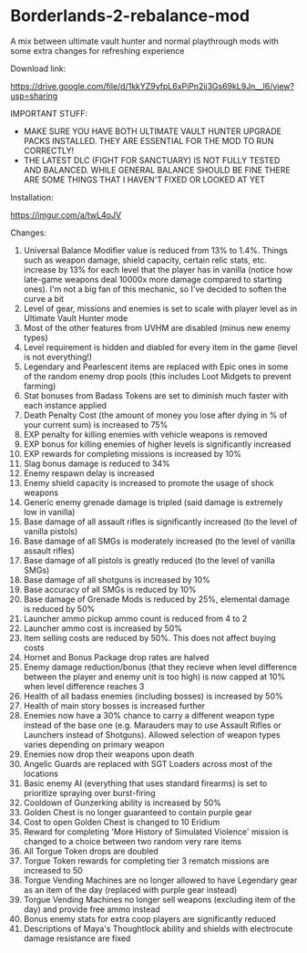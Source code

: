 # Borderlands-2-rebalance-mod
A mix between ultimate vault hunter and normal playthrough mods with some extra changes for refreshing experience

Download link:

https://drive.google.com/file/d/1kkYZ9yfpL6xPiPn2ij3Gs69kL9Jn__l6/view?usp=sharing

IMPORTANT STUFF:

* MAKE SURE YOU HAVE BOTH ULTIMATE VAULT HUNTER UPGRADE PACKS INSTALLED. THEY ARE ESSENTIAL FOR THE MOD TO RUN CORRECTLY!
* THE LATEST DLC (FIGHT FOR SANCTUARY) IS NOT FULLY TESTED AND BALANCED. WHILE GENERAL BALANCE SHOULD BE FINE THERE ARE SOME THINGS THAT I HAVEN'T FIXED OR LOOKED AT YET

Installation:

https://imgur.com/a/twL4oJV

Changes:

1. Universal Balance Modifier value is reduced from 13% to 1.4%. Things such as weapon damage, shield capacity, certain relic stats, etc. increase by 13% for each level that the player has in vanilla (notice how late-game weapons deal 10000x more damage compared to starting ones). I'm not a big fan of this mechanic, so I've decided to soften the curve a bit
2. Level of gear, missions and enemies is set to scale with player level as in Ultimate Vault Hunter mode
3. Most of the other features from UVHM are disabled (minus new enemy types)
4. Level requirement is hidden and diabled for every item in the game (level is not everything!)
5. Legendary and Pearlescent items are replaced with Epic ones in some of the random enemy drop pools (this includes Loot Midgets to prevent farming)
6. Stat bonuses from Badass Tokens are set to diminish much faster with each instance applied
7. Death Penalty Cost (the amount of money you lose after dying in % of your current sum) is increased to 75%
8. EXP penalty for killing enemies with vehicle weapons is removed
9. EXP bonus for killing enemies of higher levels is significantly increased
10. EXP rewards for completing missions is increased by 10%
11. Slag bonus damage is reduced to 34%
12. Enemy respawn delay is increased
13. Enemy shield capacity is increased to promote the usage of shock weapons
14. Generic enemy grenade damage is tripled (said damage is extremely low in vanilla)
15. Base damage of all assault rifles is significantly increased (to the level of vanilla pistols)
16. Base damage of all SMGs is moderately increased (to the level of vanilla assault rifles)
17. Base damage of all pistols is greatly reduced (to the level of vanilla SMGs)
18. Base damage of all shotguns is increased by 10%
19. Base accuracy of all SMGs is reduced by 10%
20. Base damage of Grenade Mods is reduced by 25%, elemental damage is reduced by 50%
21. Launcher ammo pickup ammo count is reduced from 4 to 2
22. Launcher ammo cost is increased by 50%
23. Item selling costs are reduced by 50%. This does not affect buying costs
24. Hornet and Bonus Package drop rates are halved
25. Enemy damage reduction/bonus (that they recieve when level difference between the player and enemy unit is too high) is now capped at 10% when level difference reaches 3
26. Health of all badass enemies (including bosses) is increased by 50%
27. Health of main story bosses is increased further 
28. Enemies now have a 30% chance to carry a different weapon type instead of the base one (e.g. Marauders may to use Assault Rifles or Launchers instead of Shotguns). Allowed selection of weapon types varies depending on primary weapon
29. Enemies now drop their weapons upon death
30. Angelic Guards are replaced with SGT Loaders across most of the locations
31. Basic enemy AI (everything that uses standard firearms) is set to prioritize spraying over burst-firing
32. Cooldown of Gunzerking ability is increased by 50%
33. Golden Chest is no longer guaranteed to contain purple gear
34. Cost to open Golden Chest is changed to 10 Eridium
35. Reward for completing 'More History of Simulated Violence' mission is changed to a choice between two random very rare items
36. All Torgue Token drops are doubled
37. Torgue Token rewards for completing tier 3 rematch missions are increased to 50
38. Torgue Vending Machines are no longer allowed to have Legendary gear as an item of the day (replaced with purple gear instead)
39. Torgue Vending Machines no longer sell weapons (excluding item of the day) and provide free ammo instead
40. Bonus enemy stats for extra coop players are significantly reduced
41. Descriptions of Maya's Thoughtlock ability and shields with electrocute damage resistance are fixed
